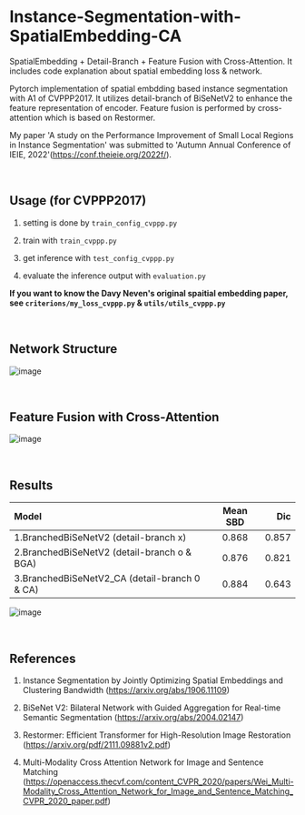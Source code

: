 # Instance-Segmentation-with-SpatialEmbedding-CA

SpatialEmbedding + Detail-Branch + Feature Fusion with Cross-Attention. It includes code explanation about spatial embedding loss & network.

Pytorch implementation of spatial embdding based instance segmentation with A1 of CVPPP2017. It utilizes detail-branch of BiSeNetV2 to enhance the feature representation of encoder. Feature fusion is performed by cross-attention which is based on Restormer.

My paper 'A study on the Performance Improvement of Small Local Regions in Instance Segmentation' was submitted to 'Autumn Annual Conference of IEIE, 2022'(https://conf.theieie.org/2022f/).

<br/>

## Usage (for CVPPP2017)

1. setting is done by `train_config_cvppp.py`

2. train with `train_cvppp.py`

3. get inference with `test_config_cvppp.py` 

4. evaluate the inference output with `evaluation.py`

**If you want to know the Davy Neven's original spaitial embedding paper, see `criterions/my_loss_cvppp.py` & `utils/utils_cvppp.py`**

<br/>

## Network Structure

![image](https://user-images.githubusercontent.com/44194558/197445082-d25771b4-e4e7-49a9-bef3-8f81e6f8c524.png)

<br/>

## Feature Fusion with Cross-Attention

![image](https://user-images.githubusercontent.com/44194558/197445229-ca8d0c57-8ca2-42d3-af04-1e9ab0f807dc.png)

<br/>

## Results

| Model | Mean SBD | Dic | 
| :----------- | :------------: | ------------: | 
|1.BranchedBiSeNetV2 (detail-branch x) | 0.868 | 0.857 |  
|2.BranchedBiSeNetV2 (detail-branch o & BGA) | 0.876 | 0.821 |
|3.BranchedBiSeNetV2_CA (detail-branch 0 & CA) | 0.884 | 0.643 |  

![image](https://user-images.githubusercontent.com/44194558/197446790-c94bbf6c-03fe-416c-8bd1-a520c354dd56.png)

<br/>


## References

1. Instance Segmentation by Jointly Optimizing Spatial Embeddings and Clustering Bandwidth (https://arxiv.org/abs/1906.11109)

2. BiSeNet V2: Bilateral Network with Guided Aggregation for Real-time Semantic Segmentation (https://arxiv.org/abs/2004.02147)

3. Restormer: Efficient Transformer for High-Resolution Image Restoration (https://arxiv.org/pdf/2111.09881v2.pdf)

4. Multi-Modality Cross Attention Network for Image and Sentence Matching (https://openaccess.thecvf.com/content_CVPR_2020/papers/Wei_Multi-Modality_Cross_Attention_Network_for_Image_and_Sentence_Matching_CVPR_2020_paper.pdf)
